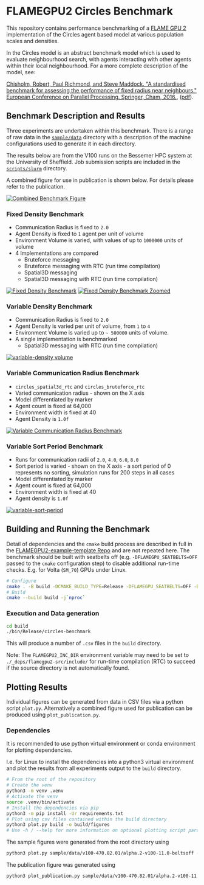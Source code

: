 # FLAMEGPU2 Circles Benchmark

This repository contains performance benchmarking of a [FLAME GPU 2](https://github.com/FLAMEGPU/FLAMEGPU2) implementation of the Circles agent based model at various population scales and densities.

In the Circles model is an abstract benchmark model which is used to evaluate neighbourhood search, with agents interacting with other agents within their local neighbourhood.
For a more complete description of the model, see:

[Chisholm, Robert, Paul Richmond, and Steve Maddock. "A standardised benchmark for assessing the performance of fixed radius near neighbours." European Conference on Parallel Processing. Springer, Cham, 2016.](https://doi.org/10.1007/978-3-319-58943-5_25), ([pdf](https://eprints.whiterose.ac.uk/104079/1/paper.pdf)).

## Benchmark Description and Results

Three experiments are undertaken within this benchmark. There is a range of raw data in the [`sample/data`](sample/data) directory with a description of the machine configurations used to generate it in each directory.

The results below are from the V100 runs on the Bessemer HPC system at the University of Sheffield. Job submission scripts are included in the [`scripts/slurm`](scripts/slurm/) directory.

A combined figure for use in publication is shown below. For details please refer to the publication.

[![Combined Benchmark Figure](sample/figures/v100-470.82.01/alpha.2-v100-11.0-beltsoff/paper_figure.png)](sample/figures/v100-470.82.01/alpha.2-v100-11.0-beltsoff/paper_figure.png)

### Fixed Density Benchmark

+ Communication Radius is fixed to `2.0`
+ Agent Density is fixed to `1` agent per unit of volume 
+ Environment Volume is varied, with values of up to `1000000` units of volume
+ 4 Implementations are compared
  + Bruteforce messaging
  + Bruteforce messaging with RTC (run time compilation)
  + Spatial3D messaging
  + Spatial3D messaging with RTC (run time compilation)

[![Fixed Density Benchmark](sample/figures/v100-470.82.01/alpha.2-v100-11.0-beltsoff/fixed-density--volume--step-s--model--all.png)](sample/figures/v100-470.82.01/alpha.2-v100-11.0-beltsoff/fixed-density--volume--step-s--model--all.png)
[![Fixed Density Benchmark Zoomed](sample/figures/v100-470.82.01/alpha.2-v100-11.0-beltsoff/fixed-density--volume--step-s--model--zoomed.png)](sample/figures/v100-470.82.01/alpha.2-v100-11.0-beltsoff/fixed-density--volume--step-s--model--zoomed.png)

### Variable Density Benchmark

+ Communication Radius is fixed to `2.0`
+ Agent Density is varied per unit of volume, from `1` to `4`
+ Environment Volume is varied up to `~ 500000` units of volume.
+ A single implementation is benchmarked
  + Spatial3D messaging with RTC (run time compilation)
		
[![variable-density volume](sample/figures/v100-470.82.01/alpha.2-v100-11.0-beltsoff/variable-density--volume--step-s--density--3drtc.png)](sample/figures/v100-470.82.01/alpha.2-v100-11.0-beltsoff/variable-density--volume--step-s--density--3drtc.png)

### Variable Communication Radius Benchmark

+ `circles_spatial3d_rtc` and `circles_bruteforce_rtc`
+ Varied communication radius - shown on the X axis
+ Model differentiated by marker
+ Agent count is fixed at 64,000
+ Environment width is fixed at 40
+ Agent Density is `1.0f`

[![Variable Communication Radius Benchmark](sample/figures/v100-470.82.01/alpha.2-v100-11.0-beltsoff/comm-radius--lineplot-spatial3D-bruteforce-rtc-only.png)](sample/figures/v100-470.82.01/alpha.2-v100-11.0-beltsoff/comm-radius--lineplot-spatial3D-bruteforce-rtc-only.png)

### Variable Sort Period Benchmark

+ Runs for communication radii of `2.0`, `4.0`, `6.0`, `8.0`
+ Sort period is varied - shown on the X axis - a sort period of 0 represents no sorting, simulation runs for 200 steps in all cases
+ Model differentiated by marker
+ Agent count is fixed at 64,000
+ Environment width is fixed at 40
+ Agent density is `1.0f`

[![variable-sort-period](sample/figures/v100-470.82.01/alpha.2-v100-11.0-beltsoff/sort-period--lineplot--sort_period--mean_s_step_mean--model-comm_radius.png)](sample/figures/v100-470.82.01/alpha.2-v100-11.0-beltsoff/sort-period--lineplot--sort_period--mean_s_step_mean--model-comm_radius.png)

## Building and Running the Benchmark

Detail of dependencies and the `cmake` build process are described in full in the [FLAMEGPU2-example-template Repo](https://github.com/FLAMEGPU/FLAMEGPU2-example-template) and are not repeated here. The benchmark should be built with seatbelts off (e.g. `-DFLAMEGPU_SEATBELTS=OFF` passed to the `cmake` configuration step) to disable additional run-time checks. E.g. for Volta (`SM_70`) GPUs under Linux.

```bash
# Configure 
cmake . -B build -DCMAKE_BUILD_TYPE=Release -DFLAMEGPU_SEATBELTS=OFF -DCMAKE_CUDA_ARCHITECTURES=70
# Build
cmake --build build -j`nproc` 
```

### Execution and Data generation

```bash
cd build
./bin/Release/circles-benchmark
```

This will produce a number of `.csv` files in the `build` directory.

Note: The `FLAMEGPU2_INC_DIR` environment variable may need to be set to `./_deps/flamegpu2-src/include/` for run-time compilation (RTC) to succeed if the source directory is not automatically found.

## Plotting Results

Individual figures can be generated from data in CSV files via a python script `plot.py`. Alternatively a combined figure used for publication can be produced using `plot_publication.py`.

### Dependencies

It is recommended to use python virtual environment or conda environment for plotting dependencies.

I.e. for Linux to install the dependencies into a python3 virtual environment and plot the results from all experiments output to the `build` directory.

```bash
# From the root of the repository
# Create the venv
python3 -m venv .venv
# Activate the venv
source .venv/bin/activate
# Install the dependencies via pip
python3 -m pip install -Ur requirements.txt
# Plot using csv files contained within the build directory
python3 plot.py build -o build/figures
# Use -h / --help for more information on optional plotting script parameters.
```

The sample figures were generated from the root directory using

```bash
python3 plot.py sample/data/v100-470.82.01/alpha.2-v100-11.0-beltsoff -o sample/figures/v100-470.82.01/alpha.2-v100-11.0-beltsoff
```

The publication figure was generated using 

```bash
python3 plot_publication.py sample/data/v100-470.82.01/alpha.2-v100-11.0-beltsoff -o sample/figures/v100-470.82.01/alpha.2-v100-11.0-beltsoff
```
